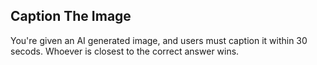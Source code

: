 ## Caption The Image

You're given an AI generated image, and users must caption it within 30 secods.
Whoever is closest to the correct answer wins.
